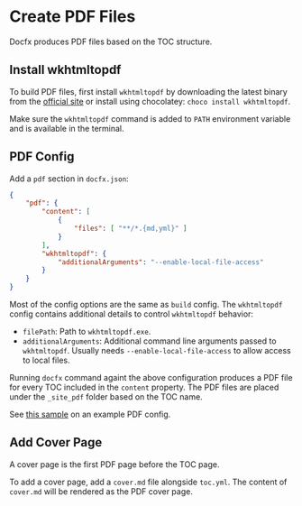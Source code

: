 # Create PDF Files

Docfx produces PDF files based on the TOC structure.

## Install wkhtmltopdf

To build PDF files, first install `wkhtmltopdf` by downloading the latest binary from the [official site](https://wkhtmltopdf.org/downloads.html) or install using chocolatey: `choco install wkhtmltopdf`.

Make sure the `wkhtmltopdf` command is added to `PATH` environment variable and is available in the terminal.

## PDF Config

Add a `pdf` section in `docfx.json`:

```json
{
	"pdf": {
		"content": [
			{
				"files": [ "**/*.{md,yml}" ]
			}
		],
		"wkhtmltopdf": {
			"additionalArguments": "--enable-local-file-access"
		}
	}
}
```

Most of the config options are the same as `build` config. The `wkhtmltopdf` config contains additional details to control `wkhtmltopdf` behavior:
- `filePath`: Path to `wkhtmltopdf.exe`.
- `additionalArguments`: Additional command line arguments passed to `wkhtmltopdf`. Usually needs `--enable-local-file-access` to allow access to local files.

Running `docfx` command againt the above configuration produces a PDF file for every TOC included in the `content` property. The PDF files are placed under the `_site_pdf` folder based on the TOC name.

See [this sample](https://github.com/dotnet/docfx/tree/main/samples/seed) on an example PDF config.

## Add Cover Page

A cover page is the first PDF page before the TOC page.

To add a cover page, add a `cover.md` file alongside `toc.yml`. The content of `cover.md` will be rendered as the PDF cover page.
